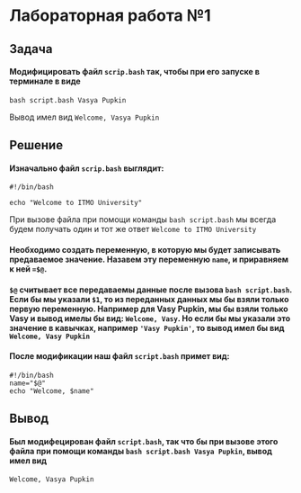 # Лабораторная работа №1
## Задача
#### Модифицировать файл `scrip.bash` так, чтобы при его запуске в терминале в виде
```
bash script.bash Vasya Pupkin
```
Вывод имел вид `Welcome, Vasya Pupkin`
## Решение
#### Изначально файл `scrip.bash` выглядит:
```
#!/bin/bash

echo "Welcome to ITMO University"
```
При вызове файла при помощи команды `bash script.bash` мы всегда будем получать один и тот же ответ `Welcome to ITMO University`
#### Необходимо создать переменную, в которую мы будет записывать предаваемое значение. Назавем эту переменную `name`, и приравняем к ней `=$@`.
#### `$@` считывает все передаваемы данные после вызова `bash script.bash`. Если бы мы указали `$1`, то из переданных данных мы бы взяли только первую переменную. Например для Vasy Pupkin, мы бы взяли только Vasy и вывод имелы бы вид: `Welcome, Vasy`. Но если бы мы указали это значение в кавычках, например `'Vasy Pupkin'`, то вывод имел бы вид `Welcome, Vasy Pupkin`
#### После модификации наш файл `script.bash` примет вид:
```
#!/bin/bash
name="$@"
echo "Welcome, $name"
```
## Вывод
#### Был модифецирован файл `script.bash`, так что бы при вызове этого файла при помощи команды `bash script.bash Vasya Pupkin`, вывод имел вид
```
Welcome, Vasya Pupkin
```
